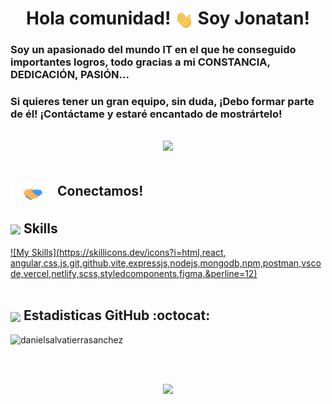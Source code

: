 <h1 align="center">Hola comunidad! <img src="https://raw.githubusercontent.com/ABSphreak/ABSphreak/master/gifs/Hi.gif" width="30px" align="center"> Soy Jonatan!</h1>

<h3>Soy un apasionado del mundo IT en el que he conseguido importantes logros, todo gracias a mi CONSTANCIA, DEDICACIÓN, PASIÓN...</h3>
<h3>Si quieres tener un gran equipo, sin duda, ¡Debo formar parte de él! ¡Contáctame y estaré encantado de mostrártelo!</h3>
<br>

<div align="center" width=600px>
<img width=600px src="https://readme-typing-svg.demolab.com/?lines=FULL%20STACK%20DEVELOPER%20;%20+1%20AÑO%20DE%20CODING%20EXPERIENCE;SIEMPRE%20APRENDIENDO%20NUEVAS%20SKILLS&font=fira%20Code&center=true&width=440&height=35&color=20C20E&vCenter=true&pause=500&size=22" />
</div>
<br>

## <img src="https://github.com/0xAbdulKhalid/0xAbdulKhalid/raw/main/assets/mdImages/handshake.gif" width ="70" align="center"> **Conectamos!**

## <img src="https://media2.giphy.com/media/QssGEmpkyEOhBCb7e1/giphy.gif?cid=ecf05e47a0n3gi1bfqntqmob8g9aid1oyj2wr3ds3mg700bl&rid=giphy.gif" width ="30" align="center"> **Skills**

[![My Skills](https://skillicons.dev/icons?i=html,react, angular,css,js,git,github,vite,expressjs,nodejs,mongodb,npm,postman,vscode,vercel,netlify,scss,styledcomponents,figma,&perline=12)](#)
<br>
<br>

## <img src="https://media.giphy.com/media/iY8CRBdQXODJSCERIr/giphy.gif" width="30" align="center"> Estadisticas GitHub :octocat:

<p align="left">
<img src="https://github-readme-stats.vercel.app/api/top-langs?username=danielsalvatierrasanchez&show_icons=true&locale=en&layout=compact&theme=chartreuse-dark&line_height=20&icon_color=2234AE&text_color=D3D3D3&bg_color=0,000000,130F40" width="375px" alt="danielsalvatierrasanchez"/>
</p>
<br>
<br>

<p align="center"><img alingn="center" src="https://profile-counter.glitch.me/JonatanSanchezAlmazan/count.svg" /></p>
